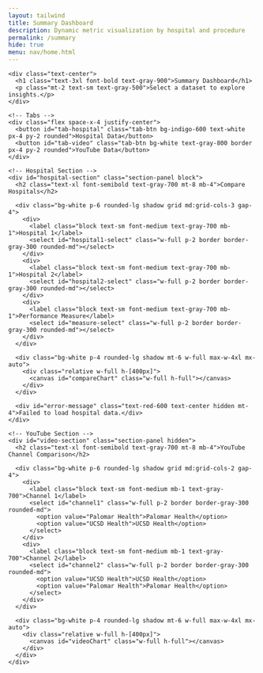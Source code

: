 ```yaml
---
layout: tailwind
title: Summary Dashboard
description: Dynamic metric visualization by hospital and procedure
permalink: /summary
hide: true
menu: nav/home.html
---
```


<div class="min-h-screen bg-gray-100">
  <div class="max-w-7xl mx-auto px-4 sm:px-6 lg:px-8 py-10 space-y-10">

    <div class="text-center">
      <h1 class="text-3xl font-bold text-gray-900">Summary Dashboard</h1>
      <p class="mt-2 text-sm text-gray-500">Select a dataset to explore insights.</p>
    </div>

    <!-- Tabs -->
    <div class="flex space-x-4 justify-center">
      <button id="tab-hospital" class="tab-btn bg-indigo-600 text-white px-4 py-2 rounded">Hospital Data</button>
      <button id="tab-video" class="tab-btn bg-white text-gray-800 border px-4 py-2 rounded">YouTube Data</button>
    </div>

    <!-- Hospital Section -->
    <div id="hospital-section" class="section-panel block">
      <h2 class="text-xl font-semibold text-gray-700 mt-8 mb-4">Compare Hospitals</h2>

      <div class="bg-white p-6 rounded-lg shadow grid md:grid-cols-3 gap-4">
        <div>
          <label class="block text-sm font-medium text-gray-700 mb-1">Hospital 1</label>
          <select id="hospital1-select" class="w-full p-2 border border-gray-300 rounded-md"></select>
        </div>
        <div>
          <label class="block text-sm font-medium text-gray-700 mb-1">Hospital 2</label>
          <select id="hospital2-select" class="w-full p-2 border border-gray-300 rounded-md"></select>
        </div>
        <div>
          <label class="block text-sm font-medium text-gray-700 mb-1">Performance Measure</label>
          <select id="measure-select" class="w-full p-2 border border-gray-300 rounded-md"></select>
        </div>
      </div>

      <div class="bg-white p-4 rounded-lg shadow mt-6 w-full max-w-4xl mx-auto">
        <div class="relative w-full h-[400px]">
          <canvas id="compareChart" class="w-full h-full"></canvas>
        </div>
      </div>

      <div id="error-message" class="text-red-600 text-center hidden mt-4">Failed to load hospital data.</div>
    </div>

    <!-- YouTube Section -->
    <div id="video-section" class="section-panel hidden">
      <h2 class="text-xl font-semibold text-gray-700 mt-8 mb-4">YouTube Channel Comparison</h2>

      <div class="bg-white p-6 rounded-lg shadow grid md:grid-cols-2 gap-4">
        <div>
          <label class="block text-sm font-medium mb-1 text-gray-700">Channel 1</label>
          <select id="channel1" class="w-full p-2 border border-gray-300 rounded-md">
            <option value="Palomar Health">Palomar Health</option>
            <option value="UCSD Health">UCSD Health</option>
          </select>
        </div>
        <div>
          <label class="block text-sm font-medium mb-1 text-gray-700">Channel 2</label>
          <select id="channel2" class="w-full p-2 border border-gray-300 rounded-md">
            <option value="UCSD Health">UCSD Health</option>
            <option value="Palomar Health">Palomar Health</option>
          </select>
        </div>
      </div>

      <div class="bg-white p-4 rounded-lg shadow mt-6 w-full max-w-4xl mx-auto">
        <div class="relative w-full h-[400px]">
          <canvas id="videoChart" class="w-full h-full"></canvas>
        </div>
      </div>
    </div>

  </div>
</div>

<script src="https://cdn.jsdelivr.net/npm/chart.js"></script>
<script src="https://cdn.jsdelivr.net/npm/chartjs-plugin-datalabels@2.2.0"></script>
<script type="module">
import { pythonURI, fetchOptions } from '{{site.baseurl}}/assets/js/api/config.js';

const hospital1Select = document.getElementById("hospital1-select");
const hospital2Select = document.getElementById("hospital2-select");
const measureSelect = document.getElementById("measure-select");
const errorMsg = document.getElementById("error-message");
const ctx = document.getElementById("compareChart").getContext("2d");

let allData = [];
let chart;

// Fetch data
async function fetchData() {
  try {
    const res = await fetch(`${pythonURI}/api/comparison`, {
      ...fetchOptions,
      method: "GET"
    });
    const json = await res.json();
    if (!json.success || !json.data) throw new Error("Failed to load hospital data.");

    allData = normalizeColumns(json.data);

    const hospitals = [...new Set(allData.map(d => d.HOSPITAL))].filter(Boolean).sort();
    hospital1Select.innerHTML = hospitals.map(h => `<option value="${h}">${h}</option>`).join('');
    hospital2Select.innerHTML = hospitals.map(h => `<option value="${h}">${h}</option>`).join('');
    hospital1Select.value = hospitals[0];
    hospital2Select.value = hospitals[1] || hospitals[0];

    const measures = [...new Set(allData.map(d => d.PERFORMANCE_MEASURE))].filter(Boolean).sort();
    measureSelect.innerHTML = measures.map(m => `<option value="${m}">${m}</option>`).join('');
    measureSelect.value = measures[0];

    updateChart();
  } catch (err) {
    console.error(err);
    errorMsg.textContent = err.message;
    errorMsg.classList.remove("hidden");
  }
}

function normalizeColumns(data) {
  return data.map(row => {
    const newRow = {};
    for (let key in row) {
      const normalized = key.trim().toUpperCase().replace(/ /g, "_");
      newRow[normalized] = row[key];
    }
    return newRow;
  });
}

function getHospitalData(hospital, measure) {
  return allData.find(d =>
    (d.HOSPITAL === hospital || d.HOSPITAL_NAME === hospital) &&
    d.PERFORMANCE_MEASURE === measure
  );
}

function updateChart() {
  const h1 = hospital1Select.value;
  const h2 = hospital2Select.value;
  const measure = measureSelect.value;

  const h1Data = getHospitalData(h1, measure);
  const h2Data = getHospitalData(h2, measure);

  if (!h1Data || !h2Data) {
    errorMsg.textContent = "Data not found for selected inputs.";
    errorMsg.classList.remove("hidden");
    return;
  }
  errorMsg.classList.add("hidden");

  const metrics = ["#_OF_ADVERSE_EVENTS", "#_OF_CASES", "RISK-ADJUSTED_RATE"];
  const labels = ["Adverse Events", "Cases", "Risk-Adjusted Rate"];
  const h1Values = metrics.map(m => parseFloat(h1Data[m]) || 0);
  const h2Values = metrics.map(m => parseFloat(h2Data[m]) || 0);

  if (chart) chart.destroy();
  chart = new Chart(ctx, {
    type: 'bar',
    data: {
      labels,
      datasets: [
        { label: `**${h1}**`, data: h1Values, backgroundColor: '#4F46E5' },
        { label: `**${h2}**`, data: h2Values, backgroundColor: '#60A5FA' }
      ]
    },
    options: {
      responsive: true,
      maintainAspectRatio: false,
      plugins: {
        legend: { position: 'top', labels: { font: { weight: 'bold' } } },
        tooltip: { mode: 'index', intersect: false },
        datalabels: {
          anchor: 'end',
          align: 'top',
          color: '#374151',
          font: { weight: 'bold' },
          formatter: v => v.toFixed(1)
        }
      },
      scales: {
        y: {
          beginAtZero: true,
          title: { display: true, text: 'Value' }
        }
      }
    },
    plugins: [ChartDataLabels]
  });
}

// Event listeners
hospital1Select.addEventListener("change", updateChart);
hospital2Select.addEventListener("change", updateChart);
measureSelect.addEventListener("change", updateChart);
await fetchData();

// Tab switching
const tabHospital = document.getElementById("tab-hospital");
const tabVideo = document.getElementById("tab-video");
const hospitalSection = document.getElementById("hospital-section");
const videoSection = document.getElementById("video-section");

function switchTab(toHospital) {
  hospitalSection.classList.toggle("hidden", !toHospital);
  videoSection.classList.toggle("hidden", toHospital);
  tabHospital.classList.toggle("bg-indigo-600", toHospital);
  tabHospital.classList.toggle("text-white", toHospital);
  tabHospital.classList.toggle("bg-white", !toHospital);
  tabVideo.classList.toggle("bg-indigo-600", !toHospital);
  tabVideo.classList.toggle("text-white", !toHospital);
  tabVideo.classList.toggle("bg-white", toHospital);
}
tabHospital.addEventListener("click", () => switchTab(true));
tabVideo.addEventListener("click", () => switchTab(false));

// YouTube section
const videoChartCtx = document.getElementById("videoChart").getContext("2d");
let videoChart;
const videoData = {
  "Palomar Health": { views: 27000, likes: 3298, comments: 400 },
  "UCSD Health": { views: 32000, likes: 3100, comments: 480 }
};
function updateVideoChart() {
  const c1 = document.getElementById("channel1").value;
  const c2 = document.getElementById("channel2").value;
  const metrics = ["Views", "Likes", "Comments", "Likes/View", "Views/Comment"];
  const d1 = videoData[c1], d2 = videoData[c2];

  const v1 = [d1.views, d1.likes, d1.comments, d1.likes / d1.views, d1.views / d1.comments];
  const v2 = [d2.views, d2.likes, d2.comments, d2.likes / d2.views, d2.views / d2.comments];

  if (videoChart) videoChart.destroy();

  videoChart = new Chart(videoChartCtx, {
    type: 'bar',
    data: {
      labels: metrics,
      datasets: [
        { label: c1, data: v1, backgroundColor: '#4F46E5' },
        { label: c2, data: v2, backgroundColor: '#60A5FA' }
      ]
    },
    options: {
      responsive: true,
      plugins: {
        legend: { position: 'top' },
        tooltip: { mode: 'index', intersect: false }
      },
      scales: {
        y: {
          beginAtZero: true,
          title: { display: true, text: "Value" }
        }
      }
    }
  });
}
document.getElementById("channel1").addEventListener("change", updateVideoChart);
document.getElementById("channel2").addEventListener("change", updateVideoChart);
updateVideoChart();
</script>
